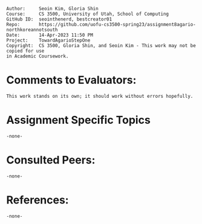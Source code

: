 ﻿```
Author:		Seoin Kim, Gloria Shin
Course:     CS 3500, University of Utah, School of Computing
GitHub ID:  seointhenerd, bestcreator01
Repo:       https://github.com/uofu-cs3500-spring23/assignment8agario-northkoreannotsouth
Date:       14-Apr-2023 11:50 PM
Project:    TowardAgarioStepOne
Copyright:  CS 3500, Gloria Shin, and Seoin Kim - This work may not be copied for use 
in Academic Coursework.
```

# Comments to Evaluators:

	This work stands on its own; it should work without errors hopefully.

# Assignment Specific Topics

	-none-

# Consulted Peers:

	-none-

# References:
	
	-none-